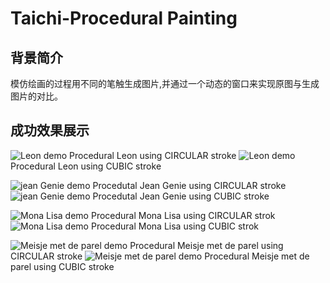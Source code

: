 # Taichi-Procedural Painting

## 背景简介
模仿绘画的过程用不同的笔触生成图片,并通过一个动态的窗口来实现原图与生成图片的对比。

## 成功效果展示


![Leon demo](./data/leon.gif)
Procedural Leon using CIRCULAR stroke
![Leon demo](./data/Leon_2.gif)
Procedural Leon using CUBIC stroke

![jean Genie demo](./data/jean_genie.gif)
Procedutal Jean Genie using CIRCULAR stroke
![jean Genie demo](./data/Jean_Genie_2.gif)
Procedutal Jean Genie using CUBIC stroke

![Mona Lisa demo](./data/Mona_Lisa.gif)
Procedural Mona Lisa using CIRCULAR strok
![Mona Lisa demo](./data/Mona_Lisa_2.gif)
Procedural Mona Lisa using CUBIC strok

![Meisje met de parel demo](./data/Meisje_met_de_parel.gif)
Procedural Meisje met de parel using CIRCULAR stroke
![Meisje met de parel demo](./data/Meisje_met_de_parel_2.gif)
Procedural Meisje met de parel using CUBIC stroke

